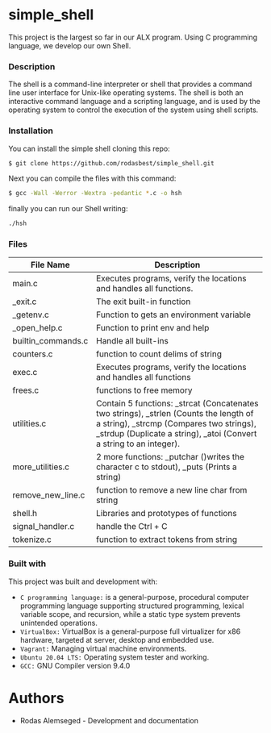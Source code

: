 # simple_shell
This project is the largest so far in our ALX program.
Using C programming language, we develop our own Shell.

### Description
The shell is a command-line interpreter or shell that provides a command line user interface
for Unix-like operating systems. The shell is both an interactive command language and a 
scripting language, and is used by the operating system to control the execution of the system
using shell scripts.

### Installation
You can install the simple shell cloning this repo:
```sh
$ git clone https://github.com/rodasbest/simple_shell.git
```
Next you can compile the files with this command:
```sh
$ gcc -Wall -Werror -Wextra -pedantic *.c -o hsh
```
finally you can run our Shell writing:
```sh
./hsh
```
### Files

| File Name | Description |
| ------ | ------ |
| main.c | Executes programs, verify the locations and handles all functions. |
| _exit.c | The exit built-in function |
| _getenv.c |Function to gets an environment variable |
| _open_help.c |Function to print env and help |
| builtin_commands.c | Handle all built-ins |
| counters.c | function to count delims of string |
| exec.c | Executes programs, verify the locations and handles all functions |
| frees.c | functions to free memory |
| utilities.c | Contain 5 functions: _strcat (Concatenates two strings),  _strlen (Counts the length of a string), _strcmp (Compares two strings), _strdup (Duplicate a string), _atoi (Convert a string to an integer). |
| more_utilities.c | 2 more functions: _putchar ()writes the character c to stdout), _puts (Prints a string) |
| remove_new_line.c | function to remove a new line char from string |
| shell.h | Libraries and prototypes of functions |
| signal_handler.c | handle the Ctrl + C |
| tokenize.c | function to extract tokens from string |


### Built with
This project was built and development with:
- `C programming language:` is a general-purpose, procedural computer programming language
       supporting structured programming, lexical variable scope, and recursion, while a static 
       type system prevents unintended operations.
- `VirtualBox:` VirtualBox is a general-purpose full virtualizer for x86 hardware, targeted
                at server, desktop and embedded use.
- `Vagrant:` Managing virtual machine environments.
- `Ubuntu 20.04 LTS:` Operating system tester and working.
- `GCC:` GNU Compiler version 9.4.0

# Authors
- Rodas Alemseged - Development and documentation
